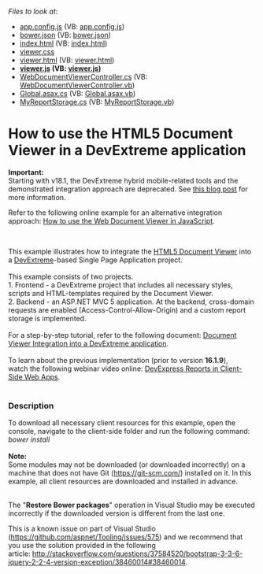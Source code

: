 <!-- default file list -->
*Files to look at*:

* [app.config.js](./CS/ClientSideDevExtremeProject/app.config.js) (VB: [app.config.js](./VB/ClientSideDevExtremeProject/app.config.js))
* [bower.json](./CS/ClientSideDevExtremeProject/bower.json) (VB: [bower.json](./VB/ClientSideDevExtremeProject/bower.json))
* [index.html](./CS/ClientSideDevExtremeProject/index.html) (VB: [index.html](./VB/ClientSideDevExtremeProject/index.html))
* [viewer.css](./CS/ClientSideDevExtremeProject/views/viewer.css)
* [viewer.html](./CS/ClientSideDevExtremeProject/views/viewer.html) (VB: [viewer.html](./VB/ClientSideDevExtremeProject/views/viewer.html))
* **[viewer.js](./CS/ClientSideDevExtremeProject/views/viewer.js) (VB: [viewer.js](./VB/ClientSideDevExtremeProject/views/viewer.js))**
* [WebDocumentViewerController.cs](./CS/ServerSide/Controllers/WebDocumentViewerController.cs) (VB: [WebDocumentViewerController.vb](./VB/ServerSide/Controllers/WebDocumentViewerController.vb))
* [Global.asax.cs](./CS/ServerSide/Global.asax.cs) (VB: [Global.asax.vb](./VB/ServerSide/Global.asax.vb))
* [MyReportStorage.cs](./CS/ServerSide/MyReportStorage.cs) (VB: [MyReportStorage.vb](./VB/ServerSide/MyReportStorage.vb))
<!-- default file list end -->
# How to use the HTML5 Document Viewer in a DevExtreme application

<strong>Important:</strong>&nbsp;<br>Starting with v18.1, the DevExtreme hybrid mobile-related tools and the demonstrated integration approach are deprecated. See <a href="https://community.devexpress.com/blogs/aspnet/archive/2018/02/26/devextreme-hybrid-mobile-tools-deprecation-in-v18-1.aspx">this blog post</a> for more information.<br>
<p>Refer to the following online example for an alternative integration approach: <a href="https://github.com/DevExpress-Examples/how-to-use-the-web-document-viewer-in-javascript-t561226">How to use the Web Document Viewer in JavaScript</a>.</p>
<br>

<p>This example illustrates how to integrate the <a href="https://documentation.devexpress.com/#XtraReports/CustomDocument17738">HTML5 Document Viewer</a> into a <a href="http://js.devexpress.com/">DevExtreme</a>-based Single Page Application project.<br> <br>This example consists of two projects.<br>1. Frontend - a DevExtreme project that includes all necessary styles, scripts and HTML-templates required by the Document Viewer.<br>2. Backend - an ASP.NET MVC 5 application. At the backend, cross-domain requests are enabled (Access-Control-Allow-Origin) and a custom report storage is implemented.<br><br>For a step-by-step tutorial, refer to the following document: <a href="https://documentation.devexpress.com/XtraReports/119331/Creating-End-User-Reporting-Applications/Web-Reporting/Using-Reporting-Controls-in-JS/Document-Viewer-Integration-into-a-DevExtreme-application">Document Viewer Integration into a DevExtreme application</a>.<br><br>To learn about the previous implementation (prior to version <strong>16.1.9</strong>), watch the following webinar video online: <a href="https://www.youtube.com/watch?v=ltXkBXFr0M4">DevExpress Reports in Client-Side Web Apps</a>.<br><br></p>


<h3>Description</h3>

To download all necessary client resources for this example, open the console,&nbsp;navigate to the client-side folder and run the following command:<br><em>bower install</em><br><br><strong>Note:</strong>&nbsp;<br>Some modules may not be downloaded (or downloaded incorrectly) on a machine that does not have Git (<a href="https://git-scm.com/">https://git-scm.com/</a>) installed on it. In this example, all client resources are downloaded and installed in advance.<br><br>
<p>The "<strong>Restore Bower packages</strong>" operation in Visual Studio may be executed incorrectly if the downloaded version is different from the last one.</p>
<p>This is a known issue on part of Visual Studio (<a href="https://github.com/aspnet/Tooling/issues/575">https://github.com/aspnet/Tooling/issues/575</a>) and we recommend that you use the solution provided in the following article:&nbsp;<a href="http://stackoverflow.com/questions/37584520/bootstrap-3-3-6-jquery-2-2-4-version-exception/38460014#38460014">http://stackoverflow.com/questions/37584520/bootstrap-3-3-6-jquery-2-2-4-version-exception/38460014#38460014</a>.</p>

<br/>


